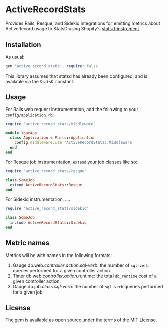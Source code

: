 # ActiveRecordStats

Provides Rails, Resque, and Sidekiq integrations for emitting metrics
about ActiveRecord usage to StatsD using Shopify's [statsd-instrument][].

## Installation

As usual:

~~~ruby
gem 'active_record_stats', require: false
~~~

This library assumes that statsd has already been configured, and is
available via the `StatsD` constant.

## Usage

For Rails web request instrumentation, add the following to your
`config/application.rb`:

~~~ruby
require 'active_record_stats/middleware'

module YourApp
  class Application < Rails::Application
    config.middleware.use 'ActiveRecordStats::Middleware'
  end
end
~~~

For Resque job instrumentation, `extend` your job classes like so:

~~~ruby
require 'active_record_stats/resque'

class SomeJob
  extend ActiveRecordStats::Resque
end
~~~

For Sidekiq instrumentation, ....

~~~ruby
require 'active_record_stats/sidekiq'

class SomeJob
  include ActiveRecordStats::Sidekiq
end
~~~

## Metric names

Metrics will be with names in the following formats:

1. Gauge db.web._controller_._action_._sql-verb_: the number of `sql-verb` queries
   performed for a given controller action.
2. Timer db.web._controller_._action_.runtime: the total `db_runtime` cost of
   a given controller action.
3. Gauge db.job._class_._sql-verb_: the number of `sql-verb` queries performed
   for a given job.

## License

The gem is available as open source under the terms of the [MIT License](http://opensource.org/licenses/MIT).

[statsd-instrument]: https://github.com/Shopify/statsd-instrument
